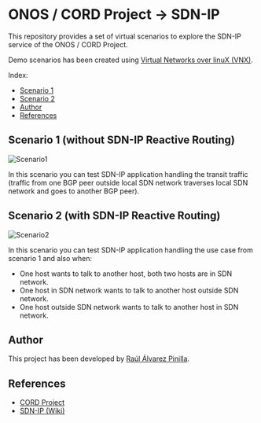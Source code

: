 # ONOS / CORD Project → SDN-IP

This repository provides a set of virtual scenarios to explore the SDN-IP service of the ONOS / CORD Project.

Demo scenarios has been created using [Virtual Networks over linuX (VNX)](http://www.dit.upm.es/~vnx/).

Index:
- [Scenario 1](https://github.com/ralvarep/ONOS-SDN-IP#scenario-1-without-sdn-ip-reactive-routing)
- [Scenario 2](https://github.com/ralvarep/ONOS-SDN-IP#scenario-2-with-sdn-ip-reactive-routing)
- [Author](https://github.com/ralvarep/ONOS-SDN-IP#author)
- [References](https://github.com/ralvarep/ONOS-SDN-IP#references)


## Scenario 1 (without SDN-IP Reactive Routing)

![Scenario1](https://raw.githubusercontent.com/ralvarep/ONOS-SDN-IP/master/scenario_1/img/scenario.png)

In this scenario you can test SDN-IP application handling the transit traffic (traffic from one BGP peer outside local SDN network traverses local SDN network and goes to another BGP peer).


## Scenario 2 (with SDN-IP Reactive Routing)

![Scenario2](https://raw.githubusercontent.com/ralvarep/ONOS-SDN-IP/master/scenario_2/img/scenario.png)

In this scenario you can test SDN-IP application handling the use case from scenario 1 and also when:
* One host wants to talk to another host, both two hosts are in SDN network.
* One host in SDN network wants to talk to another host outside SDN network.
* One host outside SDN network wants to talk to another host in SDN network.


## Author

This project has been developed by [Raúl Álvarez Pinilla](https://es.linkedin.com/in/raulalvarezpinilla).


## References

 *  [CORD Project](http://opencord.org/)
 *  [SDN-IP (Wiki)](https://wiki.onosproject.org/display/ONOS/SDN-IP)
